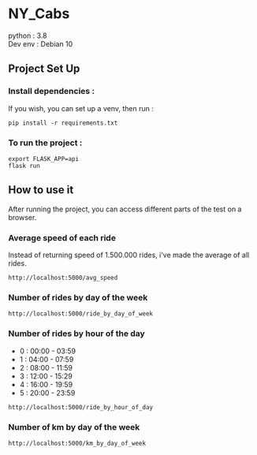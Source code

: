 # NY_Cabs
python :  3.8  
Dev env : Debian 10  

## Project Set Up
### Install dependencies :
If you wish, you can set up a venv, then run : 
```shell
pip install -r requirements.txt
```

### To run the project :
```shell
export FLASK_APP=api
flask run
```

## How to use it
After running the project, you can access different parts of the test on a browser. 

### Average speed of each ride
Instead of returning speed of 1.500.000 rides, i've made the average of all rides. 
```
http://localhost:5000/avg_speed
```

### Number of rides by day of the week
```
http://localhost:5000/ride_by_day_of_week
```

### Number of rides by hour of the day
* 0 : 00:00 - 03:59
* 1 : 04:00 - 07:59
* 2 : 08:00 - 11:59
* 3 : 12:00 - 15:29
* 4 : 16:00 - 19:59
* 5 : 20:00 - 23:59
```
http://localhost:5000/ride_by_hour_of_day
```

### Number of km by day of the week
```
http://localhost:5000/km_by_day_of_week
```